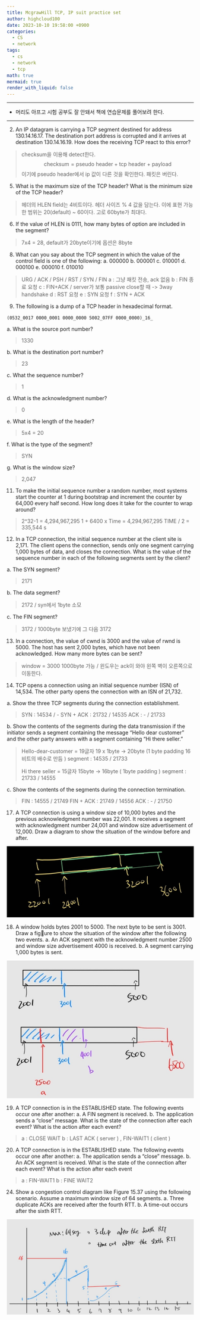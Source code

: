 ```yaml
---
title: McgrawHill TCP, IP suit practice set
author: highcloud100
date: 2023-10-10 19:58:00 +0900
categories:
  - CS
  - network
tags:
  - cs
  - network
  - tcp
math: true
mermaid: true
render_with_liquid: false
---
```

---
- 머리도 아프고 시험 공부도 잘 안돼서 책에 연습문제를 풀어보려 한다.
---
2. An IP datagram is carrying a TCP segment destined for address 130.14.16.17. The destination port address is corrupted and it arrives at destination 130.14.16.19. How does the receiving TCP react to this error?

> checksum을 이용해 detect한다. 
$$\text{checksum} = \text{pseudo header} + \text{tcp header + payload}$$
> 이기에 pseudo header에서 ip 값이 다른 것을 확인한다. 
> 패킷은 버린다. 

5. What is the maximum size of the TCP header? What is the minimum size of the TCP header?

> 헤더의 HLEN field는 4비트이다. 헤더 사이즈 % 4 값을 담는다. 이에 표현 가능한 범위는 20(default) ~ 60이다. 고로 60byte가 최대다. 

6. If the value of HLEN is 0111, how many bytes of option are included in the segment?

> 7x4 = 28, default가 20byte이기에 옵션은 8byte

8. What can you say about the TCP segment in which the value of the control field is one of the following: a. 000000 b. 000001 c. 010001 d. 000100 e. 000010 f. 010010

> URG / ACK / PSH / RST / SYN / FIN
> a : 그냥 패킷 전송, ack 없음
> b : FIN 종료 요청 
> c : FIN+ACK / server가 보통 passive close할 때 -> 3way handshake
> d : RST 요청
> e :  SYN 요청
> f : SYN + ACK 

9. The following is a dump of a TCP header in hexadecimal format.
```
(0532_0017 0000_0001 0000_0000 5002_07FF 0000_0000)_16_
```
a. What is the source port number?
> 1330

b. What is the destination port number?
> 23

c. What the sequence number? 
> 1

d. What is the acknowledgment number? 
> 0

e. What is the length of the header?
> 5x4 = 20 

f. What is the type of the segment?
> SYN

g. What is the window size?
> 2,047

11. To make the initial sequence number a random number, most systems start the counter at 1 during bootstrap and increment the counter by 64,000 every half second. How long does it take for the counter to wrap around?

> 2^32-1 = 4,294,967,295
> 1 + 6400 x Time = 4,294,967,295
> TIME / 2 = 335,544 s

12. In a TCP connection, the initial sequence number at the client site is 2,171. The client opens the connection, sends only one segment carrying 1,000 bytes of data, and closes the connection. What is the value of the sequence number in each of the following segments sent by the client?

a. The SYN segment? 
>2171

b. The data segment? 
>2172 / syn에서 1byte 소모

c. The FIN segment?
>3172 / 1000byte 보냈기에 그 다음 3172 

13. In a connection, the value of cwnd is 3000 and the value of rwnd is 5000. The host has sent 2,000 bytes, which have not been acknowledged. How many more bytes can be sent?

> window = 3000
> 1000byte 가능 / 윈도우는 ack이 와야 왼쪽 벽이 오른쪽으로 이동한다.

14. TCP opens a connection using an initial sequence number (ISN) of 14,534. The other party opens the connection with an ISN of 21,732. 

a. Show the three TCP segments during the connection establishment. 
>SYN : 14534 / -
>SYN + ACK : 21732 / 14535
>ACK : - / 21733

b. Show the contents of the segments during the data transmission if the initiator sends a segment containing the message “Hello dear customer” and the other party answers with a segment containing “Hi there seller.” 
> Hello-dear-customer = 19글자
> 19 x 1byte -> 20byte (1 byte padding 16비트의 배수로 만듬 )
> segment : 14535 / 21733
> 
>Hi there seller = 15글자
>15byte -> 16byte ( 1byte padding ) 
>segment : 21733 / 14555

c. Show the contents of the segments during the connection termination.

> FIN : 14555 / 21749
> FIN + ACK : 21749 / 14556
> ACK : - / 21750

17. A TCP connection is using a window size of 10,000 bytes and the previous acknowledgment number was 22,001. It receives a segment with acknowledgment number 24,001 and window size advertisement of 12,000. Draw a diagram to show the situation of the window before and after.

![](/assets/img/Pasted%20image%2020231010220329.png)

18. A window holds bytes 2001 to 5000. The next byte to be sent is 3001. Draw a figure to show the situation of the window after the following two events. a. An ACK segment with the acknowledgment number 2500 and window size advertisement 4000 is received. b. A segment carrying 1,000 bytes is sent.

![](/assets/img/Pasted%20image%2020231010220835.png)

19. A TCP connection is in the ESTABLISHED state. The following events occur one after another:
a. A FIN segment is received. 
b. The application sends a “close” message. 
What is the state of the connection after each event? What is the action after each event?

> a : CLOSE WAIT
> b : LAST ACK ( server ) , FIN-WAIT1 ( client )

20. A TCP connection is in the ESTABLISHED state. The following events occur one after another: 
a. The application sends a “close” message. 
b. An ACK segment is received. 
What is the state of the connection after each event? What is the action after each event

> a : FIN-WAIT1
> b : FINE WAIT2

24. Show a congestion control diagram like Figure 15.37 using the following scenario. Assume a maximum window size of 64 segments. a. Three duplicate ACKs are received after the fourth RTT. b. A time-out occurs after the sixth RTT.

![](/assets/img/Pasted%20image%2020231010222844.png)